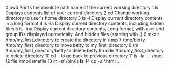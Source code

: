 0 pwd     Prints the absolute path name of the current working directory
1 ls      Displays contents list of your current directory
2 cd      Change working directory to user's home directory
3 ls -l   Display current directory contents in a long format
4 ls -la  Display current directory contents, including hidden files
5 ls -lna Display current directory contents, Long format, with user and group IDs displayed numerically, And hidden files (starting with .)
6 mkdir /tmp/my_first_directory     to create the directory in /tmp
7 /tmp/betty /tmp/my_first_directory  to move betty to my_first_directory
8 rm /tmp/my_first_directory/betty  to delete betty
9 rmdir /tmp/my_first_directory  to delete directory
10 cd -   to go back to previous directory
11 ls -la . .. /boot
12 file /tmp/iamafile
13 ln -sf /bin/ls __ls__
14 cp -u *.html ..
